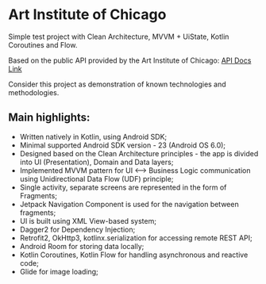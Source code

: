 # Art Institute of Chicago
Simple test project with Clean Architecture, MVVM + UiState, Kotlin Coroutines and Flow. 

Based on the public API provided by the Art Institute of Chicago: [API Docs Link](https://api.artic.edu/docs/#introduction)

Consider this project as demonstration of known technologies and methodologies. 


## Main highlights:

- Written natively in Kotlin, using Android SDK;
- Minimal supported Android SDK version - 23 (Android OS 6.0);
- Designed based on the Clean Architecture principles - the app is divided into UI (Presentation), Domain and Data layers;
- Implemented MVVM pattern for UI <—> Business Logic communication using Unidirectional Data Flow (UDF) principle;
- Single activity, separate screens are represented in the form of Fragments;
- Jetpack Navigation Component is used for the navigation between fragments;
- UI is built using XML View-based system;
- Dagger2 for Dependency Injection;
- Retrofit2, OkHttp3, kotlinx.serialization for accessing remote REST API;
- Android Room for storing data locally;
- Kotlin Coroutines, Kotlin Flow for handling asynchronous and reactive code;
- Glide for image loading;
